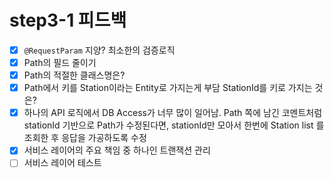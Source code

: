 # step3-1 피드백

- [x] `@RequestParam` 지양? 최소한의 검증로직
- [x] Path의 필드 줄이기
- [x] Path의 적절한 클래스명은?
- [x] Path에서 키를 Station이라는 Entity로 가지는게 부담 StationId를 키로 가지는 것은?
- [x] 하나의 API 로직에서 DB Access가 너무 많이 일어남. Path 쪽에 남긴 코멘트처럼 stationId 기반으로 Path가 수정된다면, stationId만 모아서 한번에 Station list 를 조회한 후 응답을 가공하도록 수정
- [x] 서비스 레이어의 주요 책임 중 하나인 트랜잭션 관리
- [ ] 서비스 레이어 테스트